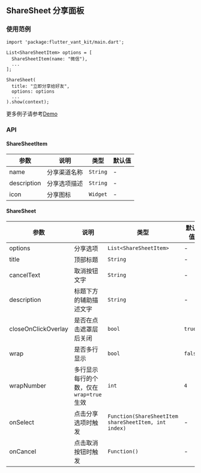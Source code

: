 ## ShareSheet 分享面板

### 使用范例

```
import 'package:flutter_vant_kit/main.dart';

List<ShareSheetItem> options = [
  ShareSheetItem(name: "微信"),
  ...
];

ShareSheet(
  title: "立即分享给好友",
  options: options
  ...
).show(context);
```

更多例子请参考[Demo](https://github.com/benjaken/flutter_vant_kit/blob/master/example/lib/routes/demoShareSheet.dart)

### API

#### ShareSheetItem

| 参数  | 说明  | 类型  | 默认值  |
| ------------ | ------------ | ------------ | ------------ |
| name | 分享渠道名称 | `String` | - |
| description | 分享选项描述 | `String` | - |
| icon | 分享图标 | `Widget` | - |

#### ShareSheet

| 参数  | 说明  | 类型  | 默认值  |
| ------------ | ------------ | ------------ | ------------ |
| options | 分享选项 | `List<ShareSheetItem>` | - |
| title | 顶部标题 | `String` | - |
| cancelText | 取消按钮文字 | `String` | - |
| description | 标题下方的辅助描述文字 | `String` | - |
| closeOnClickOverlay | 是否在点击遮罩层后关闭 | `bool` | `true` |
| wrap | 是否多行显示 | `bool` | `false` |
| wrapNumber | 多行显示每行的个数，仅在`wrap=true`生效 | `int` | `4` |
| onSelect | 点击分享选项时触发 | `Function(ShareSheetItem shareSheetItem, int index)` | - |
| onCancel | 点击取消按钮时触发 | `Function()` | - |
